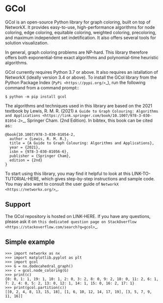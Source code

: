 GCol
====

GCol is an open-source Python library for graph coloring, built on top of NetworkX. It provides easy-to-use, high-performance algorithms for node coloring, edge coloring, equitable coloring, weighted coloring, precoloring, and maximum independent set indetification. It also offers several tools for solution visualization. 

In general, graph coloring problems are NP-hard. This library therefore offers both exponential-time exact algorithms and polynomial-time heuristic algorithms.

GCol currently requires Python 3.7 or above. It also requires an istallation of NetworkX (ideally version 3.4 or above). To install the GCol library from the Python Package Index (`PyPi <https://pypi.org/>`_), run the following command from a command prompt::

    $ python -m pip install gcol

The algorithms and techniques used in this library are based on the 2021 textbook by Lewis, R. M. R. (2021) `A Guide to Graph Colouring: Algorithms and Applications <https://link.springer.com/book/10.1007/978-3-030-81054-2>`_, Springer Cham. (2nd Edition). In bibtex, this book can be cited as:: 

	@book{10.1007/978-3-030-81054-2,
	  author = {Lewis, R. M. R.},
	  title = {A Guide to Graph Colouring: Algorithms and Applications},
	  year = {2021},
	  isbn = {978-3-030-81056-6},
	  publisher = {Springer Cham},
	  edition = {2nd}
	}

To start using this library, you may find it helpful to look at this LINK-TO-TUTORIAL-HERE, which gives step-by-step instructions and sample code. You may also want to consult the user guide of `NetworkX <https://networkx.org/>`_.

Support
-------
The GCol repository is hosted on LINK-HERE. If you have any questions, please ask it on `this dedicated question page on StackOverflow <https://stackoverflow.com/search?q=gcol>`_.


Simple example
--------------

	>>> import networkx as nx   
    >>> import matplotlib.pyplot as plt
	>>> import gcol
    >>> G = nx.dodecahedral_graph()
    >>> c = gcol.node_coloring(G)
    >>> print(c)
	{0: 0, 1: 1, 19: 1, 10: 1, 2: 0, 3: 2, 8: 0, 9: 2, 18: 0, 11: 2, 6: 1, 7: 2, 4: 0, 5: 2, 13: 0, 12: 1, 14: 1, 15: 0, 16: 2, 17: 1}
	>>> print(gcol.partition(c))
	[[0, 2, 4, 8, 13, 15, 18], [1, 6, 10, 12, 14, 17, 19], [3, 5, 7, 9, 11, 16]]
